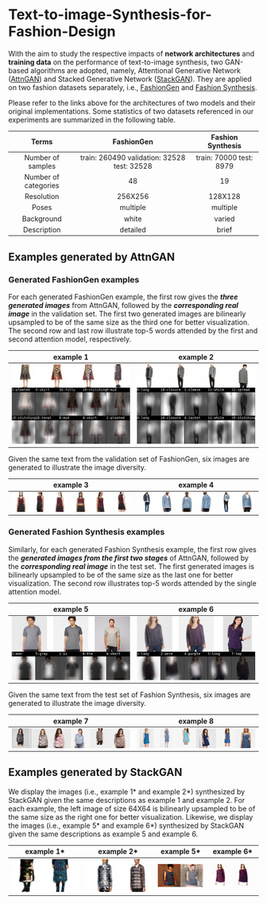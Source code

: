 # Text-to-image-Synthesis-for-Fashion-Design
With the aim to study the respective impacts of **network architectures** and **training data** on the performance of text-to-image synthesis, two GAN-based algorithms are adopted, namely, Attentional Generative Network ([AttnGAN](https://github.com/taoxugit/AttnGAN)) and Stacked Generative Network ([StackGAN](https://github.com/hanzhanggit/StackGAN)). They are applied on two fashion datasets separately, i.e., [FashionGen](https://www.fashion-gen.com/) and [Fashion Synthesis](http://mmlab.ie.cuhk.edu.hk/projects/DeepFashion/FashionSynthesis.html).

Please refer to the links above for the architectures of two models and their original implementations. Some statistics of two datasets referenced in our experiments are summarized in the following table.

 Terms | FashionGen | Fashion Synthesis
  :-------------------------:|:-------------------------:|:-------------------------:
  Number of samples | train: 260490 validation: 32528 test: 32528 | train: 70000 test: 8979
  Number of categories | 48 | 19
  Resolution | 256X256 | 128X128
  Poses | multiple | multiple
  Background | white | varied
  Description | detailed | brief

## Examples generated by AttnGAN
### Generated FashionGen examples
For each generated FashionGen example, the first row gives the **_three generated images_** from AttnGAN, followed by the **_corresponding real image_** in the validation set. The first two generated images are bilinearly upsampled to be of the same size as the third one for better visualization. The second row and last row illustrate top-5 words attended by the first and second attention model, respectively.

example 1 | example 2
:-------------------------:|:-------------------------:
![](/AttnGAN/FashionGen/sample1_gen.png)  | ![](/AttnGAN/FashionGen/sample11_gen.png) 

Given the same text from the validation set of FashionGen, six images are generated to illustrate the image diversity.

example 3 | example 4
:-------------------------:|:-------------------------:
![](/AttnGAN/FashionGen/diversity2_gen.png) | ![](/AttnGAN/FashionGen/diversity3_gen.png)
### Generated Fashion Synthesis examples
Similarly, for each generated Fashion Synthesis example, the first row gives the **_generated images from the first two stages_** of AttnGAN, followed by the **_corresponding real image_** in the test set. The first generated images is bilinearly upsampled to be of the same size as the last one for better visualization. The second row illustrates top-5 words attended by the single attention model.

example 5 | example 6
:-------------------------:|:-------------------------:
![](/AttnGAN/Fashion%20Synthesis/sample7_syn.png) | ![](/AttnGAN/Fashion%20Synthesis/sample10_syn.png)

Given the same text from the test set of Fashion Synthesis, six images are generated to illustrate the image diversity.

example 7 | example 8
:-------------------------:|:-------------------------:
![](/AttnGAN/Fashion%20Synthesis/diversity2_syn.png) | ![](/AttnGAN/Fashion%20Synthesis/diversity3_syn.png)
## Examples generated by StackGAN
We display the images (i.e., example 1* and example 2*) synthesized by StackGAN given the same descriptions as example 1 and example 2. For each example, the left image of size 64X64 is bilinearly upsampled to be of the same size as the right one for better visualization. Likewise, we display the images (i.e., example 5* and example 6*) synthesized by StackGAN given the same descriptions as example 5 and example 6.

example 1* | example 2* | example 5* | example 6*
:-------------------------:|:-------------------------:|:-------------------------:|:-------------------------:
![](/StackGAN/s1_gen.png)  | ![](/StackGAN/s11_gen.png) | ![](/StackGAN/s7_syn.png) | ![](/StackGAN/s10_syn.png)
